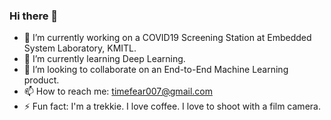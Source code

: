 ### Hi there 👋

<!--
**Tantatorn-dev/Tantatorn-dev** is a ✨ _special_ ✨ repository because its `README.md` (this file) appears on your GitHub profile.

Here are some ideas to get you started:

- 🔭 I’m currently working on ...
- 🌱 I’m currently learning ...
- 👯 I’m looking to collaborate on ...
- 🤔 I’m looking for help with ...
- 💬 Ask me about ...
- 📫 How to reach me: ...
- 😄 Pronouns: ...
- ⚡ Fun fact: ...
-->
- 🔭 I’m currently working on a COVID19 Screening Station at Embedded System Laboratory, KMITL.
- 🌱 I’m currently learning Deep Learning.
- 👯 I’m looking to collaborate on an End-to-End Machine Learning product.
- 📫 How to reach me: timefear007@gmail.com
- ⚡ Fun fact: I'm a trekkie. I love coffee. I love to shoot with a film camera.
